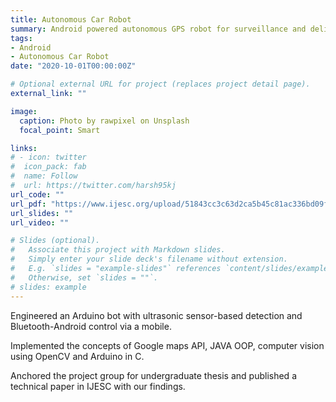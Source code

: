 ```yaml
---
title: Autonomous Car Robot
summary: Android powered autonomous GPS robot for surveillance and delivery of products.
tags:
- Android
- Autonomous Car Robot
date: "2020-10-01T00:00:00Z"

# Optional external URL for project (replaces project detail page).
external_link: ""

image:
  caption: Photo by rawpixel on Unsplash
  focal_point: Smart

links:
# - icon: twitter
#  icon_pack: fab
#  name: Follow
#  url: https://twitter.com/harsh95kj
url_code: ""
url_pdf: "https://www.ijesc.org/upload/51843cc3c63d2ca5b45c81ac336bd09f.Android%20Powered%20Autonomous%20GPS%20Robot.pdf"
url_slides: ""
url_video: ""

# Slides (optional).
#   Associate this project with Markdown slides.
#   Simply enter your slide deck's filename without extension.
#   E.g. `slides = "example-slides"` references `content/slides/example-slides.md`.
#   Otherwise, set `slides = ""`.
# slides: example
---
```


Engineered an Arduino bot with ultrasonic sensor-based detection and Bluetooth-Android control via a mobile.

Implemented the concepts of Google maps API, JAVA OOP, computer vision using OpenCV and Arduino in C.

Anchored the project group for undergraduate thesis and published a technical paper in IJESC with our findings.
